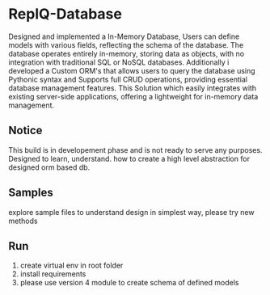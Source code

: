 # ReplQ-Database

Designed and implemented a In-Memory Database, Users can define models with various fields, reflecting the schema of the database. The database operates entirely in-memory, storing data as objects, with no integration with traditional SQL or NoSQL databases. Additionally i developed a Custom ORM's that allows users to query the database using Pythonic syntax and Supports full CRUD operations, providing essential database management features. This Solution which easily integrates with existing server-side applications, offering a lightweight for in-memory data management.

## Notice
This build is in developement phase and is not ready to serve any purposes.
Designed to learn, understand. how to create a high level abstraction for designed orm based db. 

## Samples
explore sample files to understand design in simplest way, please try new methods

## Run
1. create virtual env in root folder
2. install requirements
3. please use version 4 module to create schema of defined models
   

